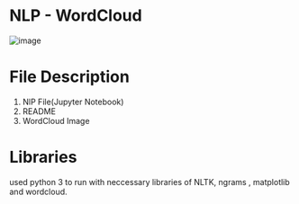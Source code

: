 # NLP - WordCloud
 
![image](https://user-images.githubusercontent.com/84785759/120231646-70873680-c26f-11eb-875f-b71c441b7196.png)

# File Description
  1. NlP File(Jupyter Notebook)
  2. README
  3. WordCloud Image
  
 # Libraries
   used python 3 to run with neccessary libraries of NLTK, ngrams , matplotlib and wordcloud.
   
  
